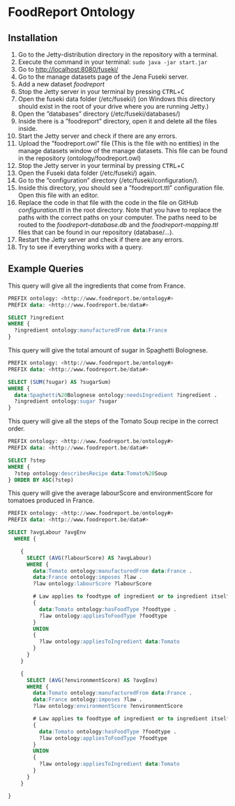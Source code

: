 # FoodReport Ontology

## Installation

1. Go to the Jetty-distribution directory in the repository with a terminal.
2. Execute the command in your terminal:  ```sudo java -jar start.jar```
3. Go to [http://localhost:8080/fuseki/](http://localhost:8080/fuseki/)
4. Go to the manage datasets page of the Jena Fuseki server.
5. Add a new dataset _foodreport_
6. Stop the Jetty server in your terminal by pressing <kbd>CTRL</kbd>+<kbd>C</kbd>
7. Open the fuseki data folder (/etc/fuseki/) (on Windows this directory should exist in the root of your drive where you are running Jetty.)
8. Open the ”databases” directory (/etc/fuseki/databases/)
9. Inside there is a ”foodreport” directory, open it and delete all the files inside.
10. Start the Jetty server and check if there are any errors.
11. Upload the ”foodreport.owl” file (This is the file with no entities) in the manage datasets window of the manage datasets. This file can be found in the repository (ontology/foodreport.owl)
12. Stop the Jetty server in your terminal by pressing <kbd>CTRL</kbd>+<kbd>C</kbd>
13. Open the Fuseki data folder (/etc/fuseki/) again.
14. Go to the ”configuration” directory (/etc/fuseki/configuration/).
15. Inside this directory, you should see a ”foodreport.ttl” configuration file. Open this file with an editor.
16. Replace the code in that file with the code in the file on GitHub _configuration.ttl_ in the root directory. Note that you have to replace the paths with the correct paths on your computer. The paths need to be routed to the _foodreport-database.db_ and the _foodreport-mapping.ttl_ files that can be found in our repository (database/...).
17. Restart the Jetty server and check if there are any errors.
18. Try to see if everything works with a query.

## Example Queries

This query will give all the ingredients that come from France.

```sql
PREFIX ontology: <http://www.foodreport.be/ontology#>
PREFIX data: <http://www.foodreport.be/data#>

SELECT ?ingredient
WHERE {
  ?ingredient ontology:manufacturedFrom data:France
}
```

This query will give the total amount of sugar in Spaghetti Bolognese.

```sql
PREFIX ontology: <http://www.foodreport.be/ontology#>
PREFIX data: <http://www.foodreport.be/data#>

SELECT (SUM(?sugar) AS ?sugarSum)
WHERE {
  data:Spaghetti%20Bolognese ontology:needsIngredient ?ingredient .
  ?ingredient ontology:sugar ?sugar
}
```

This query will give all the steps of the Tomato Soup recipe in the correct order.

```sql
PREFIX ontology: <http://www.foodreport.be/ontology#>
PREFIX data: <http://www.foodreport.be/data#>

SELECT ?step
WHERE {
  ?step ontology:describesRecipe data:Tomato%20Soup
} ORDER BY ASC(?step)
```

This query will give the average labourScore and environmentScore for tomatoes produced in France.

```sql
PREFIX ontology: <http://www.foodreport.be/ontology#>
PREFIX data: <http://www.foodreport.be/data#>

SELECT ?avgLabour ?avgEnv
  WHERE {

    {
      SELECT (AVG(?labourScore) AS ?avgLabour)
      WHERE {
        data:Tomato ontology:manufacturedFrom data:France .
        data:France ontology:imposes ?law .
        ?law ontology:labourScore ?labourScore

        # Law applies to foodtype of ingredient or to ingredient itself
        { 
          data:Tomato ontology:hasFoodType ?foodtype .
          ?law ontology:appliesToFoodType ?foodtype 
        }
        UNION
        { 
          ?law ontology:appliesToIngredient data:Tomato
        }
      }
    }

    {
      SELECT (AVG(?environmentScore) AS ?avgEnv)
      WHERE {
        data:Tomato ontology:manufacturedFrom data:France .
        data:France ontology:imposes ?law .
        ?law ontology:environmentScore ?environmentScore

        # Law applies to foodtype of ingredient or to ingredient itself
        { 
          data:Tomato ontology:hasFoodType ?foodtype .
          ?law ontology:appliesToFoodType ?foodtype 
        }
        UNION
        { 
          ?law ontology:appliesToIngredient data:Tomato
        }
      }
    }

}
```
